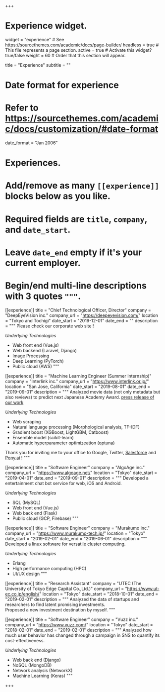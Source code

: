+++
# Experience widget.
widget = "experience"  # See https://sourcethemes.com/academic/docs/page-builder/
headless = true  # This file represents a page section.
active = true  # Activate this widget? true/false
weight = 60  # Order that this section will appear.

title = "Experience"
subtitle = ""

# Date format for experience
#   Refer to https://sourcethemes.com/academic/docs/customization/#date-format
date_format = "Jan 2006"

# Experiences.
#   Add/remove as many `[[experience]]` blocks below as you like.
#   Required fields are `title`, `company`, and `date_start`.
#   Leave `date_end` empty if it's your current employer.
#   Begin/end multi-line descriptions with 3 quotes `"""`.
[[experience]]
  title = "Chief Technological Officer, Director"
  company = "DeepEyeVision inc."
  company_url = "https://deepeyevision.com/"
  location = "Tokyo and Tochigi"
  date_start = "2019-12-01"
  date_end = ""
  description = """
  Please check our corporate web site !

  _Underlying Technologies_
  * Web front end (Vue.js)
  * Web backend (Laravel, Django)
  * Image Processing
  * Deep Learning (PyTorch)
  * Public cloud (AWS)
  """

[[experience]]
  title = "Machine Learning Engineer (Summer Internship)"
  company = "Interlink inc."
  company_url = "https://www.interlink.or.jp/"
  location = "San Jose, California"
  date_start = "2019-08-01"
  date_end = "2019-09-01"
  description = """
  Analyzed movie data (not only metadata but also reviews) to predict next Japanese Academy Award.
  [press release of our work](https://prtimes.jp/main/html/rd/p/000000436.000006942.html)

  _Underlying Technologies_
  * Web scraping
  * Natural language processing (Morphological analysis, TF-IDF)
  * Gradient boost (XGBoost, LightGBM, Catboost)
  * Ensemble model (scikit-learn)
  * Automatic hyperparameter optimizeation (optuna)  

  Thank you for inviting me to your office to Google, Twitter, [Salesforce](https://www.salesforce.com/) and [Pony.ai](https://pony.ai/en/index.html) !
  """

[[experience]]
  title = "Software Engineer"
  company = "AlgoAge inc."
  company_url = "https://www.algoage.net/"
  location = "Tokyo"
  date_start = "2019-04-01"
  date_end = "2019-09-01"
  description = """
  Developed a entertainment chat bot service for web, iOS and Android.

  _Underlying Technologies_
  * SQL (MySQL)
  * Web front end (Vue.js)
  * Web back end (Flask)
  * Public cloud (GCP, Firebase)
  """

[[experience]]
  title = "Software Engineer"
  company = "Murakumo inc."
  company_url = "https://www.murakumo-tech.jp/"
  location = "Tokyo"
  date_start = "2019-02-01"
  date_end = "2019-06-01"
  description = """
  Developed a linux software for versatile cluster computing.

  _Underlying Technologies_
  * Erlang
  * High performance computing (HPC)
  * UI/UX design
  """

[[experience]]
  title = "Research Assistant"
  company = "UTEC (The University of Tokyo Edge Capital Co.,Ltd.)"
  company_url = "https://www.ut-ec.co.jp/english/"
  location = "Tokyo"
  date_start = "2018-10-01"
  date_end = "2019-02-01"
  description = """
  Analyzed the data of startups and researchers to find latent promising investments.  
  Proposed a new investment destination by myself.
  """

[[experience]]
  title = "Software Engineer"
  company = "Vuzz inc."
  company_url = "https://www.vuzz.com/"
  location = "Tokyo"
  date_start = "2018-02-01"
  date_end = "2019-02-01"
  description = """
  Analyzed how much user behavior has changed through a campaign in SNS to quantify its cost-effectiveness.

  _Underlying Technologies_
  * Web back end (Django)
  * NoSQL (MongoDB)
  * Network analysis (NetworkX)
  * Machine Learning (Keras)
  """

+++
